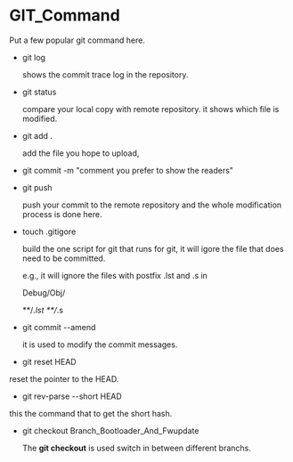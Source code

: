 # GIT_Command
  Put a few popular git command here. 
- git log
  
  shows the commit trace log in the repository. 
- git status
  
  compare your local copy with remote repository. it shows which file is modified.
- git add .
   
  add the file you hope to upload, 
- git commit -m "comment you prefer to show the readers"
- git push
  
  push your commit to the remote repository and the whole modification process is done here.
- touch .gitigore


  build the one script for git that runs for git, it will igore the file that does need to be committed.
  
  e.g., it will ignore the files with postfix .lst and .s in  
    
    Debug/Obj/
   
    **/*.lst
    **/*.s

- git commit --amend 

  it is used to modify the commit messages. 

- git reset HEAD

reset the pointer to the HEAD.

-  git rev-parse --short HEAD

  this the command that to get the short hash.

- git checkout Branch_Bootloader_And_Fwupdate

  The **git checkout** is used switch in between different branchs. 


